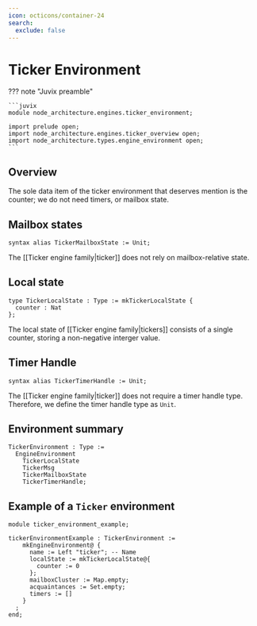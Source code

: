 ```yaml
---
icon: octicons/container-24
search:
  exclude: false
---
```


# Ticker Environment

??? note "Juvix preamble"

    ```juvix
    module node_architecture.engines.ticker_environment;

    import prelude open;
    import node_architecture.engines.ticker_overview open;
    import node_architecture.types.engine_environment open;
    ```

## Overview

The sole data item of the ticker environment that deserves mention is
the counter;
we do not need timers, or mailbox state.

## Mailbox states

```juvix
syntax alias TickerMailboxState := Unit;
```

The [[Ticker engine family|ticker]] does not rely on mailbox-relative state.

## Local state

```juvix
type TickerLocalState : Type := mkTickerLocalState {
  counter : Nat
};
```

The local state of [[Ticker engine family|tickers]]
consists of a single counter,
storing a non-negative interger value.

## Timer Handle

```juvix
syntax alias TickerTimerHandle := Unit;
```

The [[Ticker engine family|ticker]] does not require a timer handle type.
Therefore, we define the timer handle type as `Unit`.


## Environment summary

```juvix
TickerEnvironment : Type :=
  EngineEnvironment
    TickerLocalState
    TickerMsg
    TickerMailboxState
    TickerTimerHandle;
```

## Example of a `Ticker` environment

```juvix extract-module-statements
module ticker_environment_example;

tickerEnvironmentExample : TickerEnvironment :=
    mkEngineEnvironment@ {
      name := Left "ticker"; -- Name
      localState := mkTickerLocalState@{
        counter := 0
      };
      mailboxCluster := Map.empty;
      acquaintances := Set.empty;
      timers := []
    }
  ;
end;
```

